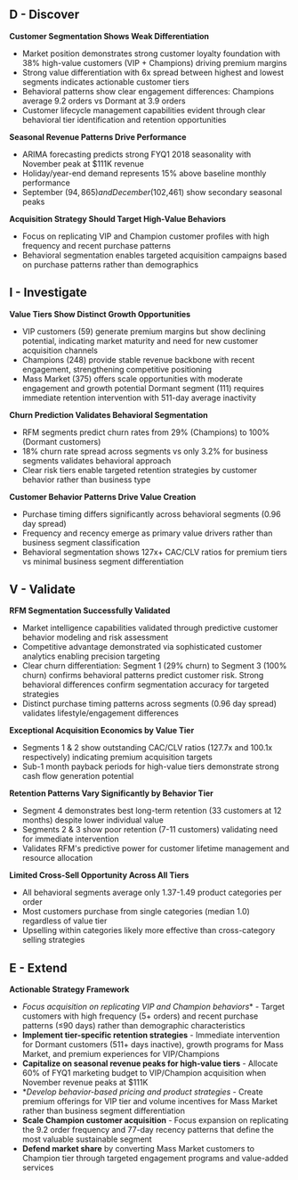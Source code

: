 ## **D - Discover**

**Customer Segmentation Shows Weak Differentiation**

* Market position demonstrates strong customer loyalty foundation with 38% high-value customers (VIP + Champions) driving premium margins
* Strong value differentiation with 6x spread between highest and lowest segments indicates actionable customer tiers
* Behavioral patterns show clear engagement differences: Champions average 9.2 orders vs Dormant at 3.9 orders
* Customer lifecycle management capabilities evident through clear behavioral tier identification and retention opportunities

**Seasonal Revenue Patterns Drive Performance**
* ARIMA forecasting predicts strong FYQ1 2018 seasonality with November peak at $111K revenue
* Holiday/year-end demand represents 15% above baseline monthly performance
* September ($94,865) and December ($102,461) show secondary seasonal peaks

**Acquisition Strategy Should Target High-Value Behaviors** 
* Focus on replicating VIP and Champion customer profiles with high frequency and recent purchase patterns
* Behavioral segmentation enables targeted acquisition campaigns based on purchase patterns rather than demographics

## **I - Investigate**

**Value Tiers Show Distinct Growth Opportunities**
* VIP customers (59) generate premium margins but show declining potential, indicating market maturity and need for new customer acquisition channels
* Champions (248) provide stable revenue backbone with recent engagement, strengthening competitive positioning
* Mass Market (375) offers scale opportunities with moderate engagement and growth potential
Dormant segment (111) requires immediate retention intervention with 511-day average inactivity

**Churn Prediction Validates Behavioral Segmentation**
* RFM segments predict churn rates from 29% (Champions) to 100% (Dormant customers)
* 18% churn rate spread across segments vs only 3.2% for business segments validates behavioral approach
* Clear risk tiers enable targeted retention strategies by customer behavior rather than business type

**Customer Behavior Patterns Drive Value Creation**
* Purchase timing differs significantly across behavioral segments (0.96 day spread)
* Frequency and recency emerge as primary value drivers rather than business segment classification
* Behavioral segmentation shows 127x+ CAC/CLV ratios for premium tiers vs minimal business segment differentiation

## **V - Validate**

**RFM Segmentation Successfully Validated**
* Market intelligence capabilities validated through predictive customer behavior modeling and risk assessment
* Competitive advantage demonstrated via sophisticated customer analytics enabling precision targeting
* Clear churn differentiation: Segment 1 (29% churn) to Segment 3 (100% churn) confirms behavioral patterns predict customer risk. Strong behavioral differences confirm segmentation accuracy for targeted strategies
* Distinct purchase timing patterns across segments (0.96 day spread) validates lifestyle/engagement differences

**Exceptional Acquisition Economics by Value Tier**
* Segments 1 & 2 show outstanding CAC/CLV ratios (127.7x and 100.1x respectively) indicating premium acquisition targets
* Sub-1 month payback periods for high-value tiers demonstrate strong cash flow generation potential

**Retention Patterns Vary Significantly by Behavior Tier**
* Segment 4 demonstrates best long-term retention (33 customers at 12 months) despite lower individual value
* Segments 2 & 3 show poor retention (7-11 customers) validating need for immediate intervention
* Validates RFM's predictive power for customer lifetime management and resource allocation

**Limited Cross-Sell Opportunity Across All Tiers**
* All behavioral segments average only 1.37-1.49 product categories per order
* Most customers purchase from single categories (median 1.0) regardless of value tier
* Upselling within categories likely more effective than cross-category selling strategies

## **E - Extend**

**Actionable Strategy Framework**
* *Focus acquisition on replicating VIP and Champion behaviors** - Target customers with high frequency (5+ orders) and recent purchase patterns (≤90 days) rather than demographic characteristics
* **Implement tier-specific retention strategies** - Immediate intervention for Dormant customers (511+ days inactive), growth programs for Mass Market, and premium experiences for VIP/Champions
* **Capitalize on seasonal revenue peaks for high-value tiers** - Allocate 60% of FYQ1 marketing budget to VIP/Champion acquisition when November revenue peaks at $111K
* **Develop behavior-based pricing and product strategies* - Create premium offerings for VIP tier and volume incentives for Mass Market rather than business segment differentiation
* **Scale Champion customer acquisition** - Focus expansion on replicating the 9.2 order frequency and 77-day recency patterns that define the most valuable sustainable segment
* **Defend market share** by converting Mass Market customers to Champion tier through targeted engagement programs and value-added services
